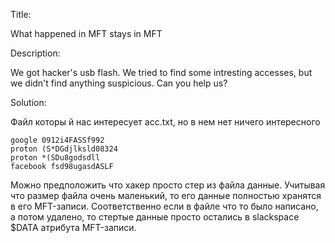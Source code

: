 Title:

What happened in MFT stays in MFT

Description:

We got hacker's usb flash. We tried to find some intresting accesses, but we didn't find anything suspicious. Can you help us? 

Solution:

Файл которы й нас интересует acc.txt, но в нем нет ничего интересного
```
google 0912i4FASSf992
proton (S*DGdjlksld08324
proton *(SDu8godsdll
facebook fsd98ugasdASLF
```

Можно предположить что хакер просто стер из файла данные. Учитывая что размер файла очень маленький, то его данные полностью хранятся в его MFT-записи.
Соответственно если в файле что то было написано, а потом удалено, то стертые данные просто остались в slackspace $DATA атрибута MFT-записи.
